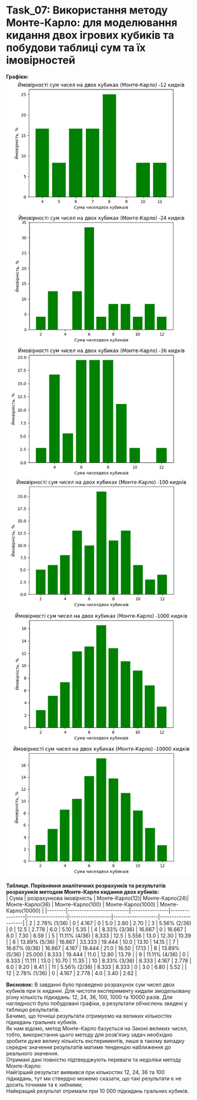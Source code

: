 # Task_07: Використання методу Монте-Карло: для моделювання кидання двох ігрових кубиків та побудови таблиці сум та їх імовірностей<br>



**Графіки:**<br>
![12.png](https://github.com/petjalviff/goit-algo-fp/blob/main/Image/12.png)
![24.png](https://github.com/petjalviff/goit-algo-fp/blob/main/Image/24.png)
![36.png](https://github.com/petjalviff/goit-algo-fp/blob/main/Image/36.png)
![100.png](https://github.com/petjalviff/goit-algo-fp/blob/main/Image/100.png)
![1000.png](https://github.com/petjalviff/goit-algo-fp/blob/main/Image/1000.png)
![10000.png](https://github.com/petjalviff/goit-algo-fp/blob/main/Image/10000.png)



**Таблиця. Порівняння аналітичних розрахунків та результатів розрахунків методом Монте-Карло кидання двох кубиків:**<br>
| Сума   | розрахункова імовірність | Монте-Карло(12)| Монте-Карло(24)| Монте-Карло(36) | Монте-Карло(100) | Монте-Карло(1000) | Монте-Карло(10000) |
|--------|--------------------------|----------------|----------------|-----------------|------------------|-------------------|--------------------|
| 2      | 2.78% (1/36)             | 0              | 4.167          | 0               | 5.0              | 2.80              | 2.70               |
| 3      | 5.56% (2/36)             | 0              | 12.5           | 2.778           | 6.0              | 5.10              | 5.35               |
| 4      | 8.33% (3/36)             | 16.667         | 0              | 16.667          | 8.0              | 7.30              | 8.59               |
| 5      | 11.11% (4/36)            | 8.333          | 12.5           | 5.556           | 13.0             | 12.30             | 10.39              |
| 6      | 13.89% (5/36)            | 16.667         | 33.333         | 19.444          | 10.0             | 13.10             | 14.15              |
| 7      | 16.67% (6/36)            | 16.667         | 4.167          | 19.444          | 21.0             | 16.50             | 17.13              |
| 8      | 13.89% (5/36)            | 25.000         | 8.333          | 19.444          | 11.0             | 12.80             | 13.79              |
| 9      | 11.11% (4/36)            | 0              | 8.333          | 11.111          | 13.0             | 10.70             | 11.35              |
| 10     | 8.33% (3/36)             | 8.333          | 4.167          | 2.778           | 6.0              | 9.20              | 8.41               |
| 11     | 5.56% (2/36)             | 8.333          | 8.333          | 0               | 3.0              | 6.80              | 5.52               |
| 12     | 2.78% (1/36)             | 0              | 4.167          | 2.778           | 4.0              | 3.40              | 2.62               |


**Висновок:**
В завданні було проведено розрахунок сум чисел двох кубиків при їх киданні. Для чистоти експерименту кидали змодельовану різну кількість підкидань: 12, 24, 36, 100, 1000 та  10000 разів. Для наглядності було побудовані графіки, а результати обчислень зведені у таблицю результатів.<br>
Бачимо, що точніші результати отримуємо на великих кількостях підкидань гральних кубиків.<br>
Як нам відомо, метод Монте-Карло базується на Законі великих чисел, тобто, використання цього методу для розв'язку задач необхідно зробити дуже велику кількість експериментів, лише в такому випадку середнє значення результатів матиме тенденцію наближення до реального значення.<br>
Отримані дані повністю підтверджують переваги та недоліки методу Монте-Карло:<br>
Найгірший результат виявився при кількостях 12, 24, 36 та 100 підкидань, тут ми ствердно можемо сказати, що такі результати є не досить точними та є хибними;<br>
Найкращий результат отримали при 10 000 підкидань гральних кубиків.<br>